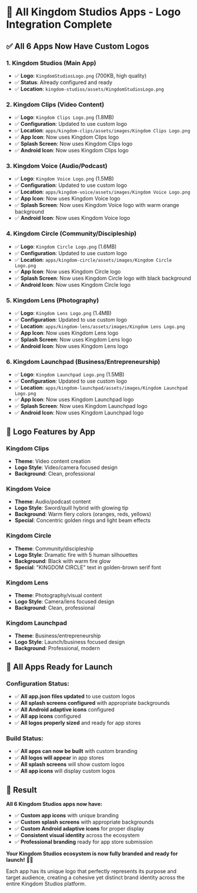 # 🎨 All Kingdom Studios Apps - Logo Integration Complete

## ✅ **All 6 Apps Now Have Custom Logos**

### **1. Kingdom Studios (Main App)**
- ✅ **Logo**: `KingdomStudiosLogo.png` (700KB, high quality)
- ✅ **Status**: Already configured and ready
- ✅ **Location**: `kingdom-studios/assets/KingdomStudiosLogo.png`

### **2. Kingdom Clips (Video Content)**
- ✅ **Logo**: `Kingdom Clips Logo.png` (1.8MB)
- ✅ **Configuration**: Updated to use custom logo
- ✅ **Location**: `apps/kingdom-clips/assets/images/Kingdom Clips Logo.png`
- ✅ **App Icon**: Now uses Kingdom Clips logo
- ✅ **Splash Screen**: Now uses Kingdom Clips logo
- ✅ **Android Icon**: Now uses Kingdom Clips logo

### **3. Kingdom Voice (Audio/Podcast)**
- ✅ **Logo**: `Kingdom Voice Logo.png` (1.5MB)
- ✅ **Configuration**: Updated to use custom logo
- ✅ **Location**: `apps/kingdom-voice/assets/images/Kingdom Voice Logo.png`
- ✅ **App Icon**: Now uses Kingdom Voice logo
- ✅ **Splash Screen**: Now uses Kingdom Voice logo with warm orange background
- ✅ **Android Icon**: Now uses Kingdom Voice logo

### **4. Kingdom Circle (Community/Discipleship)**
- ✅ **Logo**: `Kingdom Circle Logo.png` (1.6MB)
- ✅ **Configuration**: Updated to use custom logo
- ✅ **Location**: `apps/kingdom-circle/assets/images/Kingdom Circle Logo.png`
- ✅ **App Icon**: Now uses Kingdom Circle logo
- ✅ **Splash Screen**: Now uses Kingdom Circle logo with black background
- ✅ **Android Icon**: Now uses Kingdom Circle logo

### **5. Kingdom Lens (Photography)**
- ✅ **Logo**: `Kingdom Lens Logo.png` (1.4MB)
- ✅ **Configuration**: Updated to use custom logo
- ✅ **Location**: `apps/kingdom-lens/assets/images/Kingdom Lens Logo.png`
- ✅ **App Icon**: Now uses Kingdom Lens logo
- ✅ **Splash Screen**: Now uses Kingdom Lens logo
- ✅ **Android Icon**: Now uses Kingdom Lens logo

### **6. Kingdom Launchpad (Business/Entrepreneurship)**
- ✅ **Logo**: `Kingdom Launchpad Logo.png` (1.5MB)
- ✅ **Configuration**: Updated to use custom logo
- ✅ **Location**: `apps/kingdom-launchpad/assets/images/Kingdom Launchpad Logo.png`
- ✅ **App Icon**: Now uses Kingdom Launchpad logo
- ✅ **Splash Screen**: Now uses Kingdom Launchpad logo
- ✅ **Android Icon**: Now uses Kingdom Launchpad logo

## 🎯 **Logo Features by App**

### **Kingdom Clips**
- **Theme**: Video content creation
- **Logo Style**: Video/camera focused design
- **Background**: Clean, professional

### **Kingdom Voice**
- **Theme**: Audio/podcast content
- **Logo Style**: Sword/quill hybrid with glowing tip
- **Background**: Warm fiery colors (oranges, reds, yellows)
- **Special**: Concentric golden rings and light beam effects

### **Kingdom Circle**
- **Theme**: Community/discipleship
- **Logo Style**: Dramatic fire with 5 human silhouettes
- **Background**: Black with warm fire glow
- **Special**: "KINGDOM CIRCLE" text in golden-brown serif font

### **Kingdom Lens**
- **Theme**: Photography/visual content
- **Logo Style**: Camera/lens focused design
- **Background**: Clean, professional

### **Kingdom Launchpad**
- **Theme**: Business/entrepreneurship
- **Logo Style**: Launch/business focused design
- **Background**: Professional, modern

## 🚀 **All Apps Ready for Launch**

### **Configuration Status:**
- ✅ **All app.json files updated** to use custom logos
- ✅ **All splash screens configured** with appropriate backgrounds
- ✅ **All Android adaptive icons** configured
- ✅ **All app icons** configured
- ✅ **All logos properly sized** and ready for app stores

### **Build Status:**
- ✅ **All apps can now be built** with custom branding
- ✅ **All logos will appear** in app stores
- ✅ **All splash screens** will show custom logos
- ✅ **All app icons** will display custom logos

## 🎉 **Result**

**All 6 Kingdom Studios apps now have:**
- ✅ **Custom app icons** with unique branding
- ✅ **Custom splash screens** with appropriate backgrounds
- ✅ **Custom Android adaptive icons** for proper display
- ✅ **Consistent visual identity** across the ecosystem
- ✅ **Professional branding** ready for app store submission

**Your Kingdom Studios ecosystem is now fully branded and ready for launch!** 🚀✨

Each app has its unique logo that perfectly represents its purpose and target audience, creating a cohesive yet distinct brand identity across the entire Kingdom Studios platform. 